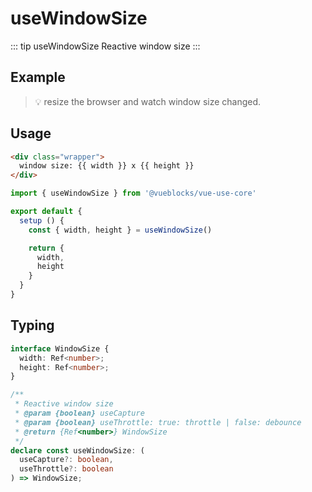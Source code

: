# useWindowSize

::: tip useWindowSize
Reactive window size
:::

## Example

> 💡 resize the browser and watch window size changed.

<ClientOnly>
  <UseWindowSize />
</ClientOnly>

## Usage

```html
<div class="wrapper">
  window size: {{ width }} x {{ height }}
</div>
```

```js
import { useWindowSize } from '@vueblocks/vue-use-core'

export default {
  setup () {
    const { width, height } = useWindowSize()

    return {
      width,
      height
    }
  }
}
```

## Typing

```ts
interface WindowSize {
  width: Ref<number>;
  height: Ref<number>;
}

/**
 * Reactive window size
 * @param {boolean} useCapture
 * @param {boolean} useThrottle: true: throttle | false: debounce
 * @return {Ref<number>} WindowSize
 */
declare const useWindowSize: (
  useCapture?: boolean,
  useThrottle?: boolean
) => WindowSize;
```
